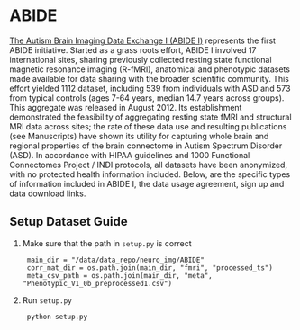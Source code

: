 # ABIDE

[The Autism Brain Imaging Data Exchange I (ABIDE I)](http://fcon_1000.projects.nitrc.org/indi/abide/abide_I.html) represents the first ABIDE initiative. Started as a grass roots effort, ABIDE I involved 17 international sites, sharing previously collected resting state functional magnetic resonance imaging (R-fMRI), anatomical and phenotypic datasets made available for data sharing with the broader scientific community. This effort yielded 1112 dataset, including 539 from individuals with ASD and 573 from typical controls (ages 7-64 years, median 14.7 years across groups). This aggregate was released in August 2012. Its establishment demonstrated the feasibility of aggregating resting state fMRI and structural MRI data across sites; the rate of these data use and resulting publications (see Manuscripts) have shown its utility for capturing whole brain and regional properties of the brain connectome in Autism Spectrum Disorder (ASD). In accordance with HIPAA guidelines and 1000 Functional Connectomes Project / INDI protocols, all datasets have been anonymized, with no protected health information included. Below, are the specific types of information included in ABIDE I, the data usage agreement, sign up and data download links.

## Setup Dataset Guide

1. Make sure that the path in ``setup.py`` is correct

        main_dir = "/data/data_repo/neuro_img/ABIDE"
        corr_mat_dir = os.path.join(main_dir, "fmri", "processed_ts")
        meta_csv_path = os.path.join(main_dir, "meta", "Phenotypic_V1_0b_preprocessed1.csv")

2. Run ``setup.py``

        python setup.py